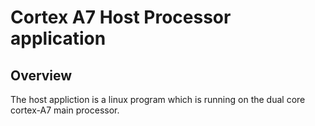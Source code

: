 # Cortex A7 Host Processor application

## Overview
The host appliction is a linux program which is running on the dual core cortex-A7 main processor. 



